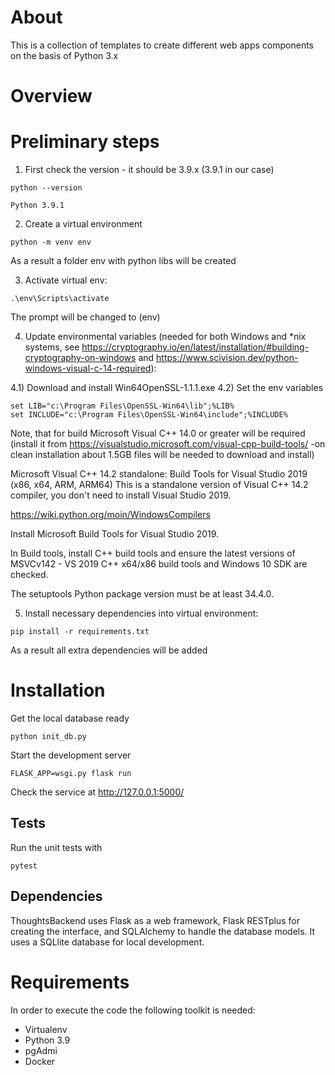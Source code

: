 About
======
This is a collection of templates to create different web apps components on the basis of Python 3.x

Overview
=========

# Preliminary steps

1) First check the version - it should be 3.9.x (3.9.1 in our case)

```
python --version

Python 3.9.1
```

2) Create a virtual environment

```
python -m venv env
```
As a result a folder env with python libs will be created

3) Activate virtual env:

```
.\env\Scripts\activate
```
The prompt will be changed to (env)

4) Update environmental variables (needed for both Windows and *nix systems, see
https://cryptography.io/en/latest/installation/#building-cryptography-on-windows and 
   https://www.scivision.dev/python-windows-visual-c-14-required):
   
   
4.1) Download and install Win64OpenSSL-1.1.1.exe
4.2) Set the env variables
```
set LIB="c:\Program Files\OpenSSL-Win64\lib";%LIB%
set INCLUDE="c:\Program Files\OpenSSL-Win64\include";%INCLUDE%
```
Note, that for build Microsoft Visual C++ 14.0 or greater will be required (install it from 
https://visualstudio.microsoft.com/visual-cpp-build-tools/ -on clean installation about 1.5GB files 
will be needed to download and install)

Microsoft Visual C++ 14.2 standalone: Build Tools for Visual Studio 2019 (x86, x64, ARM, ARM64)
This is a standalone version of Visual C++ 14.2 compiler, you don't need to install Visual Studio 2019.

https://wiki.python.org/moin/WindowsCompilers


Install Microsoft Build Tools for Visual Studio 2019.

In Build tools, install C++ build tools and ensure the latest versions of MSVCv142 - VS 2019 C++ x64/x86 build tools and Windows 10 SDK are checked.

The setuptools Python package version must be at least 34.4.0.


5) Install necessary dependencies into virtual environment:

```
pip install -r requirements.txt
```
As a result all extra dependencies will be added

Installation
=============

Get the local database ready

```
python init_db.py
```

Start the development server

```
FLASK_APP=wsgi.py flask run
```
Check the service at http://127.0.0.1:5000/


Tests
------

Run the unit tests with

```
pytest
```



Dependencies
------

ThoughtsBackend uses Flask as a web framework, Flask RESTplus for creating the interface, 
and SQLAlchemy to handle the database models. It uses a SQLlite database for local development.



Requirements
=============

In order to execute the code the following toolkit is needed:

- Virtualenv
- Python 3.9
- pgAdmi
- Docker
